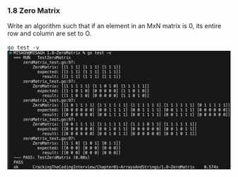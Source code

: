### 1.8 Zero Matrix
Write an algorithm such that if an element in an MxN matrix is 0, its entire row and column are set to O.


`go test -v`
![Test Result](_testResult.png)